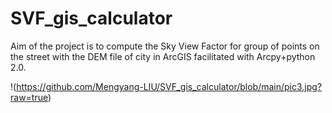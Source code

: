 # SVF_gis_calculator

Aim of the project is to compute the Sky View Factor for group of points on the street with the DEM file of city in ArcGIS facilitated with Arcpy+python 2.0.

!(https://github.com/Mengyang-LIU/SVF_gis_calculator/blob/main/pic3.jpg?raw=true)
